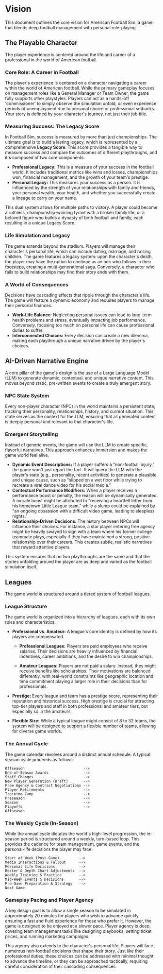 # Vision

This document outlines the core vision for American Football Sim, a game that blends deep football management with personal role-playing.

## The Playable Character

The player experience is centered around the life and career of a professional in the world of American football.

### Core Role: A Career in Football
The player's experience is centered on a character navigating a career within the world of American football. While the primary gameplay focuses on management roles like a General Manager or Team Owner, the game fully supports other playstyles. Players can act as a hands-off 'commissioner' to simply observe the simulation unfold, or even experience periods of unemployment due to personal choice or professional setbacks. Your story is defined by your character's journey, not just their job title.

### Measuring Success: The Legacy Score
In Football Sim, success is measured by more than just championships. The ultimate goal is to build a lasting legacy, which is represented by a comprehensive **Legacy Score**. This score provides a tangible way to measure success and compare the outcomes of different playthroughs, and it's composed of two core components:

*   **Professional Legacy:** This is a measure of your success in the football world. It includes traditional metrics like wins and losses, championships won, financial management, and the growth of your team's prestige.
*   **Personal Legacy:** This measures your success as a person. It is influenced by the strength of your relationships with family and friends, your personal wealth, your health, and whether you successfully create a lineage to carry on your name.

This dual system allows for multiple paths to victory. A player could become a ruthless, championship-winning tyrant with a broken family life, or a beloved figure who builds a dynasty of both football and family, each resulting in a unique Legacy Score.

### Life Simulation and Legacy

The game extends beyond the stadium. Players will manage their character's personal life, which can include dating, marriage, and raising children. The game features a legacy system: upon the character's death, the player may have the option to continue as an heir who follows in their footsteps, creating a multi-generational saga. Conversely, a character who fails to build relationships may find their story ends with them.

### A World of Consequences

Decisions have cascading effects that ripple through the character's life. The game will feature a dynamic economy and requires players to manage their personal finances.

- **Work-Life Balance:** Neglecting personal issues can lead to long-term health problems and stress, eventually impacting job performance. Conversely, focusing too much on personal life can cause professional duties to suffer.
- **Interconnected Choices:** Every decision can create a new dilemma, making each playthrough a unique narrative driven by the player's choices.

## AI-Driven Narrative Engine

A core pillar of the game's design is the use of a Large Language Model (LLM) to generate dynamic, contextual, and unique narrative content. This moves beyond static, pre-written events to create a truly emergent story.

### NPC State System

Every non-player character (NPC) in the world maintains a persistent state, tracking their personality, relationships, history, and current situation. This state serves as the context for the LLM, ensuring that all generated content is deeply personal and relevant to that character's life.

### Emergent Storytelling

Instead of generic events, the game will use the LLM to create specific, flavorful narratives. This approach enhances immersion and makes the game world feel alive.

- **Dynamic Event Descriptions:** If a player suffers a "non-football injury," the game won't just report the fact. It will query the LLM with the player's state (e.g., personality, recent activities) to generate a plausible and unique cause, such as "slipped on a wet floor while trying to recreate a viral dance video for his social media."
- **Contextual Performance Modifiers:** When a player receives a performance boost or penalty, the reason will be dynamically generated. A morale boost might be attributed to "receiving a heartfelt letter from his hometown Little League team," while a slump could be explained by "an ongoing obsession with a difficult video game, leading to sleepless nights."
- **Relationship-Driven Decisions:** The history between NPCs will influence their choices. For instance, a star player entering free agency might be heavily swayed to sign with a team where his former college teammate plays, especially if they have maintained a strong, positive relationship over their careers. This creates subtle, realistic narratives that reward attentive players.

This system ensures that no two playthroughs are the same and that the stories unfolding around the player are as deep and varied as the football simulation itself.

## Leagues

The game world is structured around a tiered system of football leagues.

### League Structure

The game world is organized into a hierarchy of leagues, each with its own rules and characteristics.

- **Professional vs. Amateur:** A league's core identity is defined by how its players are compensated.

	- **Professional Leagues:** Players are paid employees who receive salaries. Their decisions are heavily influenced by financial incentives, career ambitions, and the desire to win championships.

	- **Amateur Leagues:** Players are not paid a salary. Instead, they might receive benefits like scholarships. Their motivations are balanced differently, with real-world constraints like geographic location and time commitment playing a larger role in their decisions than for professionals.

- **Prestige:** Every league and team has a prestige score, representing their reputation and historical success. High prestige is crucial for attracting top-tier players and staff in both professional and amateur tiers, but especially so in the amateurs.
- **Flexible Size:** While a typical league might consist of 8 to 32 teams, the system will be designed to support a flexible number of teams, allowing for diverse game worlds.

### The Annual Cycle

The game calendar revolves around a distinct annual schedule. A typical season cycle proceeds as follows:

```
Offseason 							-->
End-of-Season Awards                -->
Staff Changes  						-->
New Player Generation (Draft)       -->
Free Agency & Contract Negotiations -->
Player Retirements 					-->
Training Camp 						--> 
Preseason 							-->
Season 								-->
Playoffs 							-->
Offseason
```

### The Weekly Cycle (In-Season)

While the annual cycle dictates the world's high-level progression, the in-season period is structured around a weekly, turn-based loop. This provides the cadence for team management, game events, and the personal-life decisions the player may face.

```
Start of Week (Post-Game)         -->
Media Interactions & Fallout      -->
Personal Life Decisions           -->
Roster & Depth Chart Adjustments  -->
Weekly Training & Practice        -->
Mid-Week Events & Decisions       -->
Pre-Game Preparation & Strategy   -->
Next Game
```

### Gameplay Pacing and Player Agency

A key design goal is to allow a single season to be simulated in approximately 20 minutes for players who wish to advance quickly, ensuring a fast and fluid experience for those who prefer it. However, the game is designed to be enjoyed at a slower pace. Player agency is deep, covering team management tasks like designing playbooks, setting ticket prices, and running marketing campaigns.

This agency also extends to the character's personal life. Players will face numerous non-football decisions that shape their story. Just like their professional duties, these choices can be addressed with minimal thought to advance the timeline, or they can be approached tactically, requiring careful consideration of their cascading consequences.
